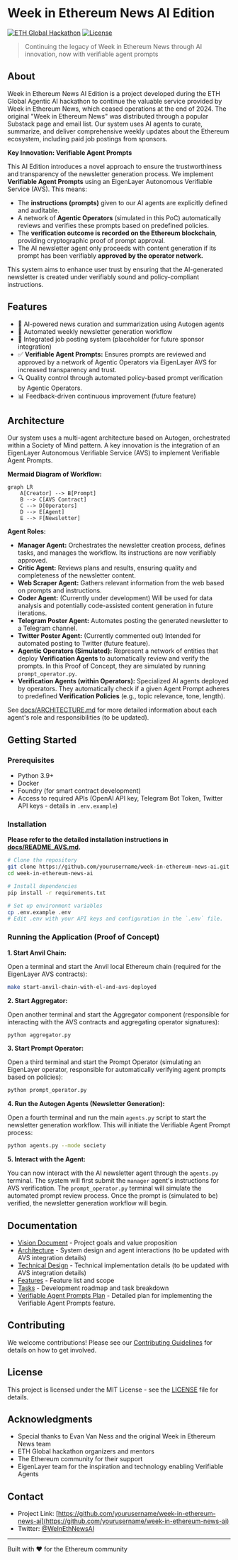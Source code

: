 # Week in Ethereum News AI Edition

[![ETH Global Hackathon](https://img.shields.io/badge/ETH%20Global-Hackathon-blue)](https://ethglobal.com)
[![License](https://img.shields.io/badge/license-MIT-green.svg)](LICENSE)

> Continuing the legacy of Week in Ethereum News through AI innovation, now with verifiable agent prompts

## About

Week in Ethereum News AI Edition is a project developed during the ETH Global Agentic AI hackathon to continue the valuable service provided by Week in Ethereum News, which ceased operations at the end of 2024.  The original "Week in Ethereum News" was distributed through a popular Substack page and email list. Our system uses AI agents to curate, summarize, and deliver comprehensive weekly updates about the Ethereum ecosystem, including paid job postings from sponsors.

**Key Innovation: Verifiable Agent Prompts**

This AI Edition introduces a novel approach to ensure the trustworthiness and transparency of the newsletter generation process. We implement **Verifiable Agent Prompts** using an EigenLayer Autonomous Verifiable Service (AVS). This means:

- The **instructions (prompts)** given to our AI agents are explicitly defined and auditable.
- A network of **Agentic Operators** (simulated in this PoC) automatically reviews and verifies these prompts based on predefined policies.
- The **verification outcome is recorded on the Ethereum blockchain**, providing cryptographic proof of prompt approval.
- The AI newsletter agent only proceeds with content generation if its prompt has been verifiably **approved by the operator network.**

This system aims to enhance user trust by ensuring that the AI-generated newsletter is created under verifiably sound and policy-compliant instructions.

## Features

- 🤖 AI-powered news curation and summarization using Autogen agents
- 📰 Automated weekly newsletter generation workflow
- 💼 Integrated job posting system (placeholder for future sponsor integration)
- ✅ **Verifiable Agent Prompts:** Ensures prompts are reviewed and approved by a network of Agentic Operators via EigenLayer AVS for increased transparency and trust.
- 🔍 Quality control through automated policy-based prompt verification by Agentic Operators.
- 📊 Feedback-driven continuous improvement (future feature)

## Architecture

Our system uses a multi-agent architecture based on Autogen, orchestrated within a Society of Mind pattern.  A key innovation is the integration of an EigenLayer Autonomous Verifiable Service (AVS) to implement Verifiable Agent Prompts.

**Mermaid Diagram of Workflow:**

```mermaid
graph LR
    A[Creator] --> B[Prompt]
    B --> C[AVS Contract]
    C --> D[Operators]
    D --> E[Agent]
    E --> F[Newsletter]
```

**Agent Roles:**

- **Manager Agent:** Orchestrates the newsletter creation process, defines tasks, and manages the workflow. Its instructions are now verifiably approved.
- **Critic Agent:** Reviews plans and results, ensuring quality and completeness of the newsletter content.
- **Web Scraper Agent:** Gathers relevant information from the web based on prompts and instructions.
- **Coder Agent:**  (Currently under development)  Will be used for data analysis and potentially code-assisted content generation in future iterations.
- **Telegram Poster Agent:**  Automates posting the generated newsletter to a Telegram channel.
- **Twitter Poster Agent:** (Currently commented out)  Intended for automated posting to Twitter (future feature).
- **Agentic Operators (Simulated):**  Represent a network of entities that deploy **Verification Agents** to automatically review and verify the prompts. In this Proof of Concept, they are simulated by running `prompt_operator.py`.
- **Verification Agents (within Operators):** Specialized AI agents deployed by operators. They automatically check if a given Agent Prompt adheres to predefined **Verification Policies** (e.g., topic relevance, tone, length).

See [docs/ARCHITECTURE.md](docs/ARCHITECTURE.md) for more detailed information about each agent's role and responsibilities (to be updated).

## Getting Started

### Prerequisites

- Python 3.9+
- Docker
- Foundry (for smart contract development)
- Access to required APIs (OpenAI API key, Telegram Bot Token, Twitter API keys - details in `.env.example`)

### Installation

**Please refer to the detailed installation instructions in [docs/README_AVS.md](docs/README_AVS.md).**

```bash
# Clone the repository
git clone https://github.com/yourusername/week-in-ethereum-news-ai.git
cd week-in-ethereum-news-ai

# Install dependencies
pip install -r requirements.txt

# Set up environment variables
cp .env.example .env
# Edit .env with your API keys and configuration in the `.env` file.
```

### Running the Application (Proof of Concept)

**1. Start Anvil Chain:**

Open a terminal and start the Anvil local Ethereum chain (required for the EigenLayer AVS contracts):

```bash
make start-anvil-chain-with-el-and-avs-deployed
```

**2. Start Aggregator:**

Open another terminal and start the Aggregator component (responsible for interacting with the AVS contracts and aggregating operator signatures):

```bash
python aggregator.py
```

**3. Start Prompt Operator:**

Open a third terminal and start the Prompt Operator (simulating an EigenLayer operator, responsible for automatically verifying agent prompts based on policies):

```bash
python prompt_operator.py
```

**4. Run the Autogen Agents (Newsletter Generation):**

Open a fourth terminal and run the main `agents.py` script to start the newsletter generation workflow. This will initiate the Verifiable Agent Prompt process:

```bash
python agents.py --mode society
```

**5. Interact with the Agent:**

You can now interact with the AI newsletter agent through the `agents.py` terminal. The system will first submit the `manager` agent's instructions for AVS verification.  The `prompt_operator.py` terminal will simulate the automated prompt review process. Once the prompt is (simulated to be) verified, the newsletter generation workflow will begin.

## Documentation

- [Vision Document](docs/VISION.md) - Project goals and value proposition
- [Architecture](docs/ARCHITECTURE.md) - System design and agent interactions (to be updated with AVS integration details)
- [Technical Design](docs/TECHNICAL_DESIGN.md) - Technical implementation details (to be updated with AVS integration details)
- [Features](docs/FEATURES.md) - Feature list and scope
- [Tasks](docs/TASKS.md) - Development roadmap and task breakdown
- [Verifiable Agent Prompts Plan](docs/plan.md) - Detailed plan for implementing the Verifiable Agent Prompts feature.

## Contributing

We welcome contributions! Please see our [Contributing Guidelines](CONTRIBUTING.md) for details on how to get involved.

## License

This project is licensed under the MIT License - see the [LICENSE](LICENSE) file for details.

## Acknowledgments

- Special thanks to Evan Van Ness and the original Week in Ethereum News team
- ETH Global hackathon organizers and mentors
- The Ethereum community for their support
- EigenLayer team for the inspiration and technology enabling Verifiable Agents

## Contact

- Project Link: [https://github.com/yourusername/week-in-ethereum-news-ai](https://github.com/yourusername/week-in-ethereum-news-ai)
- Twitter: [@WeInEthNewsAI](https://twitter.com/WeInEthNewsAI)

---
Built with ❤️ for the Ethereum community
